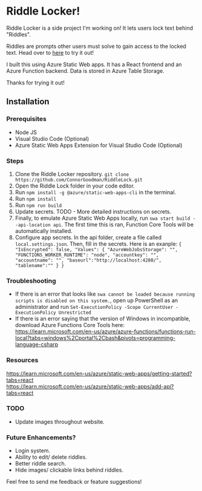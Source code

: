 # Riddle Locker!

Riddle Locker is a side project I'm working on! It lets users lock text behind "Riddles".

Riddles are prompts other users must solve to gain access to the locked text. Head over to [here](https://www.riddlelocker.com) to try it out!

I built this using Azure Static Web apps. It has a React frontend and an Azure Function backend. Data is stored in Azure Table Storage.

Thanks for trying it out!

## Installation

### Prerequisites
* Node JS
* Visual Studio Code (Optional)
* Azure Static Web Apps Extension for Visual Studio Code (Optional)

### Steps
1. Clone the Riddle Locker repository. `git clone https://github.com/ConnorGoodman/RiddleLock.git`
2. Open the Riddle Lock folder in your code editor.
3. Run `npm install -g @azure/static-web-apps-cli` in the terminal.
4. Run `npm install`
5. Run `npm run build`
6. Update secrets. TODO - More detailed instructions on secrets.
7. Finally, to emulate Azure Static Web Apps locally, run `swa start build --api-location api`. The first time this is ran, Function Core Tools will be automatically installed.
8. Configure app secrets. In the api folder, create a file called `local.settings.json`. Then, fill in the secrets. Here is an exanple:
`{
    "IsEncrypted": false,
    "Values": {
        "AzureWebJobsStorage": "",
        "FUNCTIONS_WORKER_RUNTIME": "node",
        "accountkey": "",
        "accountname": "",
        "baseurl":"http://localhost:4280/",
        "tablename":""
    }
}`

### Troubleshooting
* If there is an error that looks like `swa cannot be loaded because running 
scripts is disabled on this system.`, open up PowerShell as an administrator and run `Set-ExecutionPolicy -Scope CurrentUser -ExecutionPolicy Unrestricted`
* If there is an error saying that the version of Windows in incompatible, download Azure Functions Core Tools here: https://learn.microsoft.com/en-us/azure/azure-functions/functions-run-local?tabs=windows%2Cportal%2Cbash&pivots=programming-language-csharp

### Resources
https://learn.microsoft.com/en-us/azure/static-web-apps/getting-started?tabs=react \
https://learn.microsoft.com/en-us/azure/static-web-apps/add-api?tabs=react

### TODO
* Update images throughout website.

### Future Enhancements?
* Login system.
* Ability to edit/ delete riddles.
* Better riddle search.
* Hide images/ clickable links behind riddles.

Feel free to send me feedback or feature suggestions!
